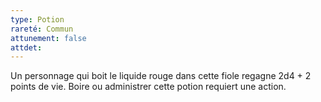 ```yaml
---
type: Potion
rareté: Commun
attunement: false
attdet:
---
```

Un personnage qui boit le liquide rouge dans cette fiole regagne 2d4 + 2 points de vie. Boire ou administrer cette potion requiert une action.